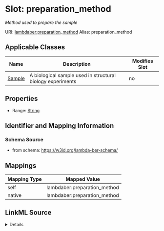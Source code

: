 

# Slot: preparation_method 


_Method used to prepare the sample_





URI: [lambdaber:preparation_method](https://w3id.org/lambda-ber-schema/preparation_method)
Alias: preparation_method

<!-- no inheritance hierarchy -->





## Applicable Classes

| Name | Description | Modifies Slot |
| --- | --- | --- |
| [Sample](Sample.md) | A biological sample used in structural biology experiments |  no  |






## Properties

* Range: [String](String.md)




## Identifier and Mapping Information






### Schema Source


* from schema: https://w3id.org/lambda-ber-schema/




## Mappings

| Mapping Type | Mapped Value |
| ---  | ---  |
| self | lambdaber:preparation_method |
| native | lambdaber:preparation_method |




## LinkML Source

<details>
```yaml
name: preparation_method
description: Method used to prepare the sample
from_schema: https://w3id.org/lambda-ber-schema/
rank: 1000
alias: preparation_method
owner: Sample
domain_of:
- Sample
range: string

```
</details>